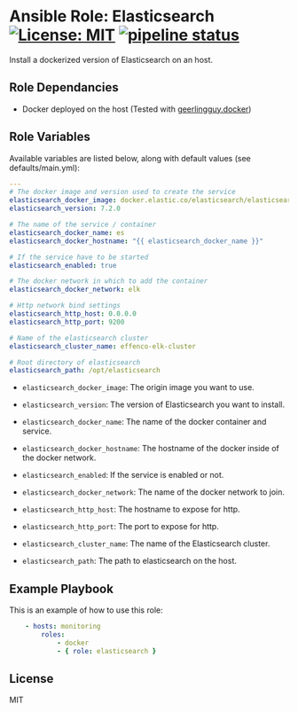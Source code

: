 # Ansible Role: Elasticsearch [![License: MIT](https://img.shields.io/badge/License-MIT-yellow.svg)](https://opensource.org/licenses/MIT) [![pipeline status](https://gitlab.effenco.com/infrastructure/ansible-roles/elasticsearch/badges/master/pipeline.svg)](https://gitlab.effenco.com/infrastructure/ansible-roles/elasticsearch/commits/master)

Install a dockerized version of Elasticsearch on an host.

## Role Dependancies

- Docker deployed on the host (Tested with [geerlingguy.docker](https://galaxy.ansible.com/geerlingguy/docker/))

## Role Variables

Available variables are listed below, along with default values (see defaults/main.yml):

```yaml
---
# The docker image and version used to create the service
elasticsearch_docker_image: docker.elastic.co/elasticsearch/elasticsearch-oss
elasticsearch_version: 7.2.0

# The name of the service / container
elasticsearch_docker_name: es
elasticsearch_docker_hostname: "{{ elasticsearch_docker_name }}"

# If the service have to be started
elasticsearch_enabled: true

# The docker network in which to add the container
elasticsearch_docker_network: elk

# Http network bind settings
elasticsearch_http_host: 0.0.0.0
elasticsearch_http_port: 9200

# Name of the elasticsearch cluster
elasticsearch_cluster_name: effenco-elk-cluster

# Root directory of elasticsearch
elasticsearch_path: /opt/elasticsearch
```

- `elasticsearch_docker_image`: The origin image you want to use.

- `elasticsearch_version`: The version of Elasticsearch you want to install.

- `elasticsearch_docker_name`: The name of the docker container and service.

- `elasticsearch_docker_hostname`: The hostname of the docker inside of the docker network.

- `elasticsearch_enabled`: If the service is enabled or not.

- `elasticsearch_docker_network`: The name of the docker network to join.

- `elasticsearch_http_host`: The hostname to expose for http.

- `elasticsearch_http_port`: The port to expose for http.

- `elasticsearch_cluster_name`: The name of the Elasticsearch cluster.

- `elasticsearch_path`: The path to elasticsearch on the host.

## Example Playbook

This is an example of how to use this role:

```yaml
    - hosts: monitoring
        roles:
            - docker
            - { role: elasticsearch }
```

## License

MIT

